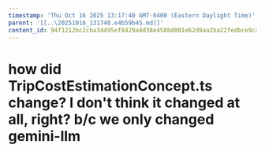 ```yaml
---
timestamp: 'Thu Oct 16 2025 13:17:40 GMT-0400 (Eastern Daylight Time)'
parent: '[[..\20251016_131740.e4b59b45.md]]'
content_id: 94f1212bc2cba34495ef8429a4d38e458bd001e62d9aa2ba22fedbce9cab4d61
---
```


# how did TripCostEstimationConcept.ts change? I don't think it changed at all, right? b/c we only changed gemini-llm
